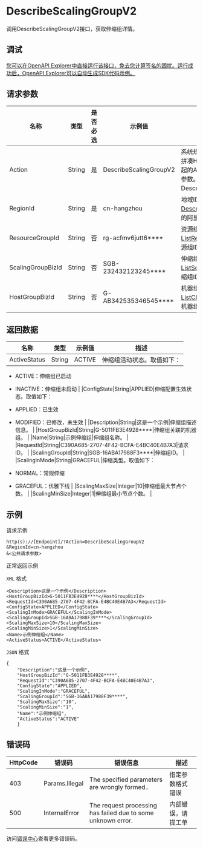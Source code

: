 # DescribeScalingGroupV2

调用DescribeScalingGroupV2接口，获取伸缩组详情。

## 调试

[您可以在OpenAPI Explorer中直接运行该接口，免去您计算签名的困扰。运行成功后，OpenAPI Explorer可以自动生成SDK代码示例。](https://api.aliyun.com/#product=Emr&api=DescribeScalingGroupV2&type=RPC&version=2016-04-08)

## 请求参数

|名称|类型|是否必选|示例值|描述|
|--|--|----|---|--|
|Action|String|是|DescribeScalingGroupV2|系统规定参数。对于您自行拼凑HTTP或HTTPS URL发起的API请求，该参数为必选参数。取值：DescribeScalingGroupV2。 |
|RegionId|String|是|cn-hangzhou|地域ID。您可以调用[DescribeRegions](~~25609~~)查看最新的阿里云地域列表。 |
|ResourceGroupId|String|否|rg-acfmv6jutt6\*\*\*\*|资源组ID。你可以调用[ListResourceGroups](~~158855~~)查看资源组ID。 |
|ScalingGroupBizId|String|否|SGB-232432123245\*\*\*\*|伸缩组ID。你可以调用[ListScalingGroupV2](~~184367~~)查看伸缩组ID。 |
|HostGroupBizId|String|否|G-AB342535346545\*\*\*\*|机器组ID。你可以调用[ListClusterHostGroup](~~128432~~)查看机器组ID。 |

## 返回数据

|名称|类型|示例值|描述|
|--|--|---|--|
|ActiveStatus|String|ACTIVE|伸缩组活动状态。取值如下：

 -   ACTIVE：伸缩组已启动
-   INACTIVE：伸缩组未启动 |
|ConfigState|String|APPLIED|伸缩配置生效状态。取值如下：

 -   APPLIED：已生效
-   MODIFIED：已修改，未生效 |
|Description|String|这是一个示例|伸缩组描述信息。 |
|HostGroupBizId|String|G-5011FB3E4928\*\*\*\*|伸缩组关联的机器组。 |
|Name|String|示例伸缩组|伸缩组名称。 |
|RequestId|String|C390A685-2707-4F42-BCFA-E4BC40E4B7A3|请求ID。 |
|ScalingGroupId|String|SGB-16ABA17988F3\*\*\*\*|伸缩组ID。 |
|ScalingInMode|String|GRACEFUL|伸缩类型。取值如下：

 -   NORMAL：常规伸缩
-   GRACEFUL：优雅下线 |
|ScalingMaxSize|Integer|10|伸缩组最大节点个数。 |
|ScalingMinSize|Integer|1|伸缩组最小节点个数。 |

## 示例

请求示例

```
http(s)://[Endpoint]/?Action=DescribeScalingGroupV2
&RegionId=cn-hangzhou
&<公共请求参数>
```

正常返回示例

`XML` 格式

```
<Description>这是一个示例</Description>
<HostGroupBizId>G-5011FB3E4928****</HostGroupBizId>
<RequestId>C390A685-2707-4F42-BCFA-E4BC40E4B7A3</RequestId>
<ConfigState>APPLIED</ConfigState>
<ScalingInMode>GRACEFUL</ScalingInMode>
<ScalingGroupId>SGB-16ABA17988F39****</ScalingGroupId>
<ScalingMaxSize>10</ScalingMaxSize>
<ScalingMinSize>1</ScalingMinSize>
<Name>示例伸缩组</Name>
<ActiveStatus>ACTIVE</ActiveStatus>
```

`JSON` 格式

```
{
    "Description":"这是一个示例",
    "HostGroupBizId":"G-5011FB3E4928****",
    "RequestId":"C390A685-2707-4F42-BCFA-E4BC40E4B7A3",
    "ConfigState":"APPLIED",
    "ScalingInMode":"GRACEFUL",
    "ScalingGroupId":"SGB-16ABA17988F39****",
    "ScalingMaxSize":"10",
    "ScalingMinSize":"1",
    "Name":"示例伸缩组",
    "ActiveStatus":"ACTIVE"
    }
```

## 错误码

|HttpCode|错误码|错误信息|描述|
|--------|---|----|--|
|403|Params.Illegal|The specified parameters are wrongly formed..|指定参数格式错误|
|500|InternalError|The request processing has failed due to some unknown error.|内部错误，请提工单|

访问[错误中心](https://error-center.alibabacloud.com/status/product/Emr)查看更多错误码。

